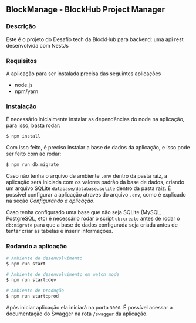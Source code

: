 BlockManage - BlockHub Project Manager
--------------------------------------

### Descrição

Este é o projeto do Desafio tech da BlockHub para backend: uma api rest desenvolvida com NestJs

### Requisitos

A aplicação para ser instalada precisa das seguintes aplicações

- node.js
- npm/yarn

### Instalação

É necessário inicialmente instalar as dependências do node na aplicação, para isso, basta rodar:

```bash
$ npm install
```

Com isso feito, é preciso instalar a base de dados da aplicação, e isso pode ser feito com ao rodar:

```bash
$ npm run db:migrate
```

Caso não tenha o arquivo de ambiente `.env` dentro da pasta raiz, a aplicação será iniciada com os valores padrão da base de dados, criando um arquivo SQLite `database/database.sqlite` dentro da pasta raiz. É possível configurar a aplicação atraves do arquivo `.env`, como é explicado na seção _Configurando a aplicação_.

Caso tenha configurado uma base que não seja SQLite (MySQL, PostgreSQL, etc) é necessário rodar o script `db:create` antes de rodar o `db:migrate` para que a base de dados configurada seja criada antes de tentar criar as tabelas e inserir informações.

### Rodando a aplicação

```bash
# Ambiente de desenvolvimento
$ npm run start

# Ambiente de desenvolvimento em watch mode
$ npm run start:dev

# Ambiente de produção
$ npm run start:prod
```
Após iniciar aplicação ela iniciará na porta `3000`. É possível acessar a documentação do Swagger na rota `/swagger` da aplicação.